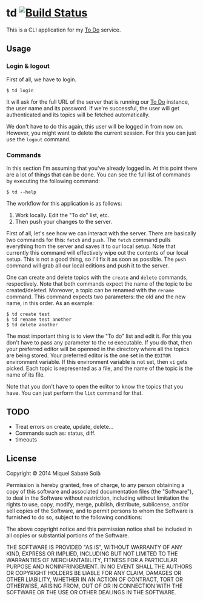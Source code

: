 # td [![Build Status](https://travis-ci.org/mssola/td.svg?branch=master)](https://travis-ci.org/mssola/td)

This is a CLI application for my [To Do](https://github.com/mssola/todo) service.

## Usage

### Login & logout

First of all, we have to login.

    $ td login

It will ask for the full URL of the server that is running our [To
Do](https://github.com/mssola/todo) instance, the user name and its password.
If we're successful, the user will get authenticated and its topics will be
fetched automatically.

We don't have to do this again, this user will be logged in from now on.
However, you might want to delete the current session. For this you can
just use the `logout` command.

### Commands

In this section I'm assuming that you've already logged in. At this point there
are a lot of things that can be done. You can see the full list of commands by
executing the following command:

    $ td --help

The workflow for this application is as follows:

1. Work locally. Edit the "To do" list, etc.
2. Then push your changes to the server.

First of all, let's see how we can interact with the server. There are
basically two commands for this: `fetch` and `push`. The `fetch` command pulls
everything from the server and saves it to our local setup. Note that currently
this command will effectively wipe out the contents of our local setup. This is
not a good thing, so I'll fix it as soon as possible. The `push` command will
grab all our local editions and push it to the server.

One can create and delete topics with the `create` and `delete` commands,
respectively. Note that both commands expect the name of the topic to be
created/deleted. Moreover, a topic can be renamed with the `rename` command.
This command expects two parameters: the old and the new name, in this order.
As an example:

    $ td create test
    $ td rename test another
    $ td delete another

The most important thing is to view the "To do" list and edit it. For this you
don't have to pass any parameter to the `td` executable. If you do that, then
your preferred editor will be openned in the directory where all the topics are
being stored. Your preferred editor is the one set in the `EDITOR` environment
variable. If this environment variable is not set, then `vi` gets picked. Each
topic is represented as a file, and the name of the topic is the name of its
file.

Note that you don't have to open the editor to know the topics that you have.
You can just perform the `list` command for that.

## TODO

- Treat errors on create, update, delete...
- Commands such as: status, diff.
- timeouts

## License

Copyright &copy; 2014 Miquel Sabaté Solà

Permission is hereby granted, free of charge, to any person obtaining
a copy of this software and associated documentation files (the
"Software"), to deal in the Software without restriction, including
without limitation the rights to use, copy, modify, merge, publish,
distribute, sublicense, and/or sell copies of the Software, and to
permit persons to whom the Software is furnished to do so, subject to
the following conditions:

The above copyright notice and this permission notice shall be
included in all copies or substantial portions of the Software.

THE SOFTWARE IS PROVIDED "AS IS", WITHOUT WARRANTY OF ANY KIND,
EXPRESS OR IMPLIED, INCLUDING BUT NOT LIMITED TO THE WARRANTIES OF
MERCHANTABILITY, FITNESS FOR A PARTICULAR PURPOSE AND
NONINFRINGEMENT. IN NO EVENT SHALL THE AUTHORS OR COPYRIGHT HOLDERS BE
LIABLE FOR ANY CLAIM, DAMAGES OR OTHER LIABILITY, WHETHER IN AN ACTION
OF CONTRACT, TORT OR OTHERWISE, ARISING FROM, OUT OF OR IN CONNECTION
WITH THE SOFTWARE OR THE USE OR OTHER DEALINGS IN THE SOFTWARE.

